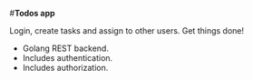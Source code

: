 
#**Todos app**

Login, create tasks and assign to other users. Get things done!

* Golang REST backend.
* Includes authentication.
* Includes authorization.

